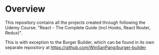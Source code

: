 # Overview
This repository contains all the projects created through following the Udemy Course: "React - The Complete Guide (incl Hooks, React Router, Redux)".

This is with exception to the Burger Builder, which can be found in its own separate repository at https://github.com/WinSanPang/burger-builder
